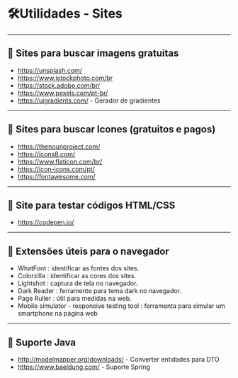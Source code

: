 # :hammer_and_wrench:Utilidades - Sites

---

## :hammer: Sites para buscar imagens gratuitas

- https://unsplash.com/
- https://www.istockphoto.com/br
- https://stock.adobe.com/br/
- https://www.pexels.com/pt-br/
- https://uigradients.com/ - Gerador de gradientes

---

## :hammer: Sites para buscar Icones (gratuitos e pagos)

- https://thenounproject.com/
- https://icons8.com/
- https://www.flaticon.com/br/
- https://icon-icons.com/pt/
- https://fontawesome.com/

---

## :hammer: Site para testar códigos HTML/CSS

- https://codepen.io/

---

## :hammer: Extensões úteis para o navegador

- WhatFont : identificar as fontes dos sites.
- Colorzilla : identificar as cores dos sites.
- Lightshot : captura de tela no navegador.
- Dark Reader : ferramente para tema dark no navegador.
- Page Ruller : útil para medidas na web.
- Mobile simulator - responsive testing tool : ferramenta para simular um smartphone na página web

---

## :hammer: Suporte Java

- http://modelmapper.org/downloads/ - Converter entidades para DTO
- https://www.baeldung.com/ - Suporte Spring
